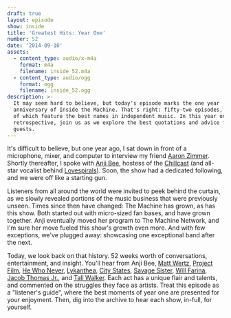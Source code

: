 ```yaml
---
draft: true
layout: episode
show: inside
title: 'Greatest Hits: Year One'
number: 52
date: '2014-09-10'
assets:
  - content_type: audio/x-m4a
    format: m4a
    filename: inside_52.m4a
  - content_type: audio/ogg
    format: ogg
    filename: inside_52.ogg
description: >-
  It may seem hard to believe, but today's episode marks the one year
  anniversary of Inside the Machine. That's right: fifty-two episodes, fifty-one
  of which feature the best names in independent music. In this year one
  retrospective, join us as we explore the best quotations and advice from past
  guests.
---
```

It's difficult to believe, but one year ago, I sat down in front of a microphone, mixer, and computer to interview my friend [Aaron Zimmer](http://nicholaswyoung.com/programs/inside-the-machine/1). Shortly thereafter, I spoke with [Anji Bee](http://nicholaswyoung.com/programs/inside-the-machine/2), hostess of the [Chillcast](http://nicholaswyoung.com/chillcast) (and all-star vocalist behind [Lovespirals](http://lovespirals.com)). Soon, the show had a dedicated following, and we were off like a starting gun.

Listeners from all around the world were invited to peek behind the curtain, as we slowly revealed portions of the music business that were previously unseen. Times since then have changed: The Machine has grown, as has this show. Both started out with micro-sized fan bases, and have grown together. Anji eventually moved her program to The Machine Network, and I'm sure her move fueled this show's growth even more. And with few exceptions, we've plugged away: showcasing one exceptional band after the next.

Today, we look back on that history. 52 weeks worth of conversations, entertainment, and insight. You'll hear from Anji Bee, [Matt Wertz](http://nicholaswyoung.com/programs/inside-the-machine/8), [Project Film](http://nicholaswyoung.com/programs/inside-the-machine/29), [He Who Never](http://nicholaswyoung.com/programs/inside-the-machine/31), [Lykanthea](http://nicholaswyoung.com/programs/inside-the-machine/32), [City States](http://nicholaswyoung.com/programs/inside-the-machine/33), [Savage Sister](http://nicholaswyoung.com/programs/inside-the-machine/38), [Will Farina](http://nicholaswyoung.com/programs/inside-the-machine/43), [Jacob Thomas Jr.](http://nicholaswyoung.com/programs/inside-the-machine/47), and [Tall Walker](http://nicholaswyoung.com/programs/inside-the-machine/49). Each act has a unique flair and talents, and commented on the struggles they face as artists. Treat this episode as a "listener's guide", where the best moments of year one are presented for your enjoyment. Then, dig into the archive to hear each show, in-full, for yourself.